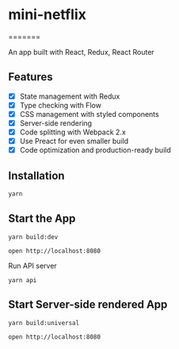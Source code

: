 # mini-netflix
=======

An app built with React, Redux, React Router
## Features

- [x] State management with Redux
- [x] Type checking with Flow
- [x] CSS management with styled components
- [x] Server-side rendering
- [x] Code splitting with Webpack 2.x
- [x] Use Preact for even smaller build
- [x] Code optimization and production-ready build

## Installation

```bash
yarn
```

## Start the App
```
yarn build:dev

open http://localhost:8080
```

Run API server
```
yarn api
```

## Start Server-side rendered App
```
yarn build:universal

open http://localhost:8080
```
